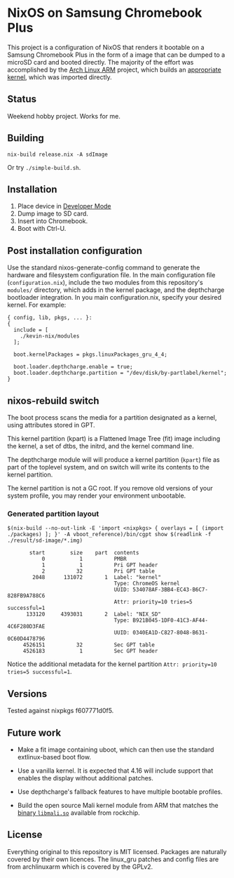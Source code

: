 # NixOS on Samsung Chromebook Plus

This project is a configuration of NixOS that renders it bootable on a
Samsung Chromebook Plus in the form of a image that can be dumped to a
microSD card and booted directly. The majority of the effort was
accomplished by the [Arch Linux ARM][] project, which builds an
[appropriate kernel][], which was imported directly.

[Arch Linux ARM]: https://archlinuxarm.org
[appropriate kernel]: https://github.com/archlinuxarm/PKGBUILDs/tree/master/core/linux-gru

## Status

Weekend hobby project. Works for me.

## Building

```
nix-build release.nix -A sdImage
```

Or try `./simple-build.sh`.

## Installation

 1. Place device in [Developer Mode][]
 2. Dump image to SD card.
 3. Insert into Chromebook.
 4. Boot with Ctrl-U.


[Developer Mode]: https://www.chromium.org/a/chromium.org/dev/chromium-os/developer-information-for-chrome-os-devices/generic

## Post installation configuration

Use the standard nixos-generate-config command to generate the
hardware and filesystem configuration file. In the main configuration
file (`configuration.nix`), include the two modules from this
repository's `modules/` directory, which adds in the kernel package,
and the depthcharge bootloader integration. In you main
configuration.nix, specify your desired kernel. For example:

```
{ config, lib, pkgs, ... }:
{
  include = [
    ./kevin-nix/modules
  ];

  boot.kernelPackages = pkgs.linuxPackages_gru_4_4;

  boot.loader.depthcharge.enable = true;
  boot.loader.depthcharge.partition = "/dev/disk/by-partlabel/kernel";
}
```

## nixos-rebuild switch

The boot process scans the media for a partition designated as a
kernel, using attributes stored in GPT.

This kernel partition (kpart) is a Flattened Image Tree (fit) image
including the kernel, a set of dtbs, the initrd, and the kernel
command line.

The depthcharge module will will produce a kernel partition (`kpart`)
file as part of the toplevel system, and on switch will write its
contents to the kernel partition.

The kernel partition is not a GC root. If you remove old versions of
your system profile, you may render your environment unbootable.

### Generated partition layout

```
$(nix-build --no-out-link -E 'import <nixpkgs> { overlays = [ (import ./packages) ]; }' -A vboot_reference)/bin/cgpt show $(readlink -f ./result/sd-image/*.img)

       start        size    part  contents
           0           1          PMBR
           1           1          Pri GPT header
           2          32          Pri GPT table
        2048      131072       1  Label: "kernel"
                                  Type: ChromeOS kernel
                                  UUID: 534078AF-3BB4-EC43-B6C7-828FB9A788C6
                                  Attr: priority=10 tries=5 successful=1
      133120     4393031       2  Label: "NIX_SD"
                                  Type: B921B045-1DF0-41C3-AF44-4C6F280D3FAE
                                  UUID: 0340EA1D-C827-8048-B631-0C60D4478796
     4526151          32          Sec GPT table
     4526183           1          Sec GPT header
```

Notice the additional metadata for the kernel partition `Attr:
priority=10 tries=5 successful=1`.

## Versions

Tested against nixpkgs f607771d0f5.

## Future work

 * Make a fit image containing uboot, which can then use the standard
   extlinux-based boot flow.

 * Use a vanilla kernel. It is expected that 4.16 will include support
   that enables the display without additional patches.

 * Use depthcharge's fallback features to have multiple bootable
   profiles.

 * Build the open source Mali kernel module from ARM that matches the
   [binary `libmali.so`][rockchip-linux/libmali] available from
   rockchip.

[rockchip-linux/libmali]: https://github.com/rockchip-linux/libmali

## License

Everything original to this repository is MIT licensed. Packages are
naturally covered by their own licences. The linux_gru patches and
config files are from archlinuxarm which is covered by the GPLv2.
